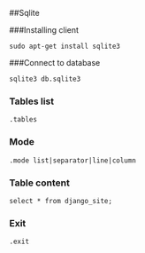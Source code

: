 ##Sqlite

###Installing client

    sudo apt-get install sqlite3

###Connect to database

    sqlite3 db.sqlite3

### Tables list

    .tables

### Mode

    .mode list|separator|line|column

### Table content

    select * from django_site;

### Exit

    .exit

    
